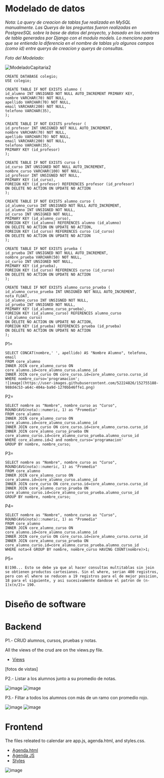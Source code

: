 # Modelado de datos

_Nota: La query de creacion de tablas fue realizada en MySQL manualmente. Las Querys de las preguntas fueron realizadas en PostgreeSQL sobre la base de datos del proyecto, y basado en los nombres de tabla generados por Django con el modulo models. Lo menciono para que se entienda la diferencia en el nombre de tablas y/o algunos campos (como id) entre querys de creacion y querys de consultas._

_Foto del Modelado:_

![ModeladoCapitaria2](https://user-images.githubusercontent.com/52224826/152753561-4e6139bc-a73b-44c7-ae2b-83e409eb9e1d.jpg)

```
CREATE DATABASE colegio;
USE colegio;

CREATE TABLE IF NOT EXISTS alumno (
id_alumno INT UNSIGNED NOT NULL AUTO_INCREMENT PRIMARY KEY,
nombre VARCHAR(70) NOT NULL,
apellido VARCHAR(70) NOT NULL,
email VARCHAR(200) NOT NULL,
telefono VARCHAR(35),
);

CREATE TABLE IF NOT EXISTS profesor (
id_profesor INT UNSIGNED NOT NULL AUTO_INCREMENT,
nombre VARCHAR(70) NOT NULL,
apellido VARCHAR(70) NOT NULL,
email VARCHAR(200) NOT NULL,
telefono VARCHAR(35),
PRIMARY KEY (id_profesor)
);

CREATE TABLE IF NOT EXISTS curso (
id_curso INT UNSIGNED NOT NULL AUTO_INCREMENT,
nombre_curso VARCHAR(100) NOT NULL,
id_profesor INT UNSIGNED NOT NULL,
PRIMARY KEY (id_curso),
FOREIGN KEY (id_profesor) REFERENCES profesor (id_profesor)
ON DELETE NO ACTION ON UPDATE NO ACTION
);

CREATE TABLE IF NOT EXISTS alumno_curso (
id_alumno_curso INT UNSIGNED NOT NULL AUTO_INCREMENT,
id_alumno INT UNSIGNED NOT NULL,
id_curso INT UNSIGNED NOT NULL,
PRIMARY KEY (id_alumno_curso),
FOREIGN KEY (id_alumno) REFERENCES alumno (id_alumno)
ON DELETE NO ACTION ON UPDATE NO ACTION,
FOREIGN KEY (id_curso) REFERENCES curso (id_curso)
ON DELETE NO ACTION ON UPDATE NO ACTION
);

CREATE TABLE IF NOT EXISTS prueba (
id_prueba INT UNSIGNED NOT NULL AUTO_INCREMENT,
nombre_prueba VARCHAR(50) NOT NULL,
id_curso INT UNSIGNED NOT NULL,
PRIMARY KEY (id_prueba),
FOREIGN KEY (id_curso) REFERENCES curso (id_curso)
ON DELETE NO ACTION ON UPDATE NO ACTION
);

CREATE TABLE IF NOT EXISTS alumno_curso_prueba (
id_alumno_curso_prueba INT UNSIGNED NOT NULL AUTO_INCREMENT,
nota FLOAT,
id_alumno_curso INT UNSIGNED NOT NULL,
id_prueba INT UNSIGNED NOT NULL,
PRIMARY KEY (id_alumno_curso_prueba),
FOREIGN KEY (id_alumno_curso) REFERENCES alumno_curso (id_alumno_curso)
ON DELETE NO ACTION ON UPDATE NO ACTION,
FOREIGN KEY (id_prueba) REFERENCES prueba (id_prueba)
ON DELETE NO ACTION ON UPDATE NO ACTION
);
```

P1=

```
SELECT CONCAT(nombre,' ', apellido) AS "Nombre Alumno", telefono, email
FROM core_alumno
INNER JOIN core_alumno_curso ON core_alumno.id=core_alumno_curso.alumno_id
INNER JOIN core_curso ON core_curso.id=core_alumno_curso.curso_id
WHERE nombre_curso='programacion';
![image](https://user-images.githubusercontent.com/52224826/152755188-988d4c53-a64c-404a-ba9d-1270bb46ffe1.png)

```

P2=

```
SELECT nombre as "Nombre", nombre_curso as "Curso", ROUND(AVG(nota)::numeric, 1) as "Promedio"
FROM core_alumno
INNER JOIN core_alumno_curso ON core_alumno.id=core_alumno_curso.alumno_id
INNER JOIN core_curso ON core_curso.id=core_alumno_curso.curso_id
INNER JOIN core_alumno_curso_prueba ON core_alumno_curso.id=core_alumno_curso_prueba.alumno_curso_id
WHERE core_alumno.id=2 and nombre_curso='programacion'
GROUP BY nombre, nombre_curso;
```

P3=

```
SELECT nombre as "Nombre", nombre_curso as "Curso", ROUND(AVG(nota)::numeric, 1) as "Promedio"
FROM core_alumno
INNER JOIN core_alumno_curso ON core_alumno.id=core_alumno_curso.alumno_id
INNER JOIN core_curso ON core_curso.id=core_alumno_curso.curso_id
INNER JOIN core_alumno_curso_prueba ON core_alumno_curso.id=core_alumno_curso_prueba.alumno_curso_id
GROUP BY nombre, nombre_curso;
```

P4=

```
SELECT nombre as "Nombre", nombre_curso as "Curso", ROUND(AVG(nota)::numeric, 1) as "Promedio"
FROM core_alumno
INNER JOIN core_alumno_curso ON core_alumno.id=core_alumno_curso.alumno_id
INNER JOIN core_curso ON core_curso.id=core_alumno_curso.curso_id
INNER JOIN core_alumno_curso_prueba ON core_alumno_curso.id=core_alumno_curso_prueba.alumno_curso_id
WHERE nota<4 GROUP BY nombre, nombre_curso HAVING COUNT(nombre)>1;
```

P5=

```
B)190... Esto se debe ya que al hacer consultas multitablas sin join se obtienen productos cartesianos. Sin el where, serian 400 registros, pero con el where se reducen a 19 registros para el de mejor posicion, 18 para el siguiente, y asi sucesivamente dandose el patron de (n-1)x(n/2)= 190.
```

# Diseño de software

# Backend

P1.- CRUD alumnos, cursos, pruebas y notas.

All the views of the crud are on the views.py file.

- [Views](https://github.com/MarceloDeLaBarrera/test-capitaria/blob/develop/core/views.py)

[fotos de vistas]

P2.- Listar a los alumnos junto a su promedio de notas.

![image](https://user-images.githubusercontent.com/52224826/152754399-f314a128-5642-44ca-be79-d371f7213e3f.png)
![image](https://user-images.githubusercontent.com/52224826/152754168-12d57bff-3021-4e54-b652-fdbe3b162c53.png)




P3.- Filtar a todos los alumnos con más de un ramo con promedio rojo.

![image](https://user-images.githubusercontent.com/52224826/152754467-c9b8a1bb-e18d-4bc2-860f-d152700bbe03.png)
![image](https://user-images.githubusercontent.com/52224826/152754044-45ffb2ae-9670-4c97-be48-6157fbf06471.png)

# Frontend

The files releated to calendar are app.js, agenda.html, and styles.css.

- [Agenda.html](https://github.com/MarceloDeLaBarrera/test-capitaria/blob/develop/core/Template/agenda/agenda.html)
- [Agenda JS](https://github.com/MarceloDeLaBarrera/test-capitaria/blob/develop/static/js/app.js)
- [Styles](https://github.com/MarceloDeLaBarrera/test-capitaria/blob/develop/static/css/styles.css)

![image](https://user-images.githubusercontent.com/52224826/152754599-a2800d2c-7ed1-4815-a202-ecba038033eb.png)

